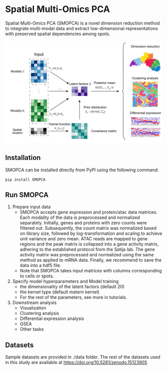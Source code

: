 # Spatial Multi-Omics PCA

Spatial Multi-Omics PCA (SMOPCA) is a novel dimension reduction method to integrate multi-modal data and extract low-dimensional representations with preserved spatial dependencies among spots.

![fig1](./img/fig1.png)

## Installation

SMOPCA can be installed directly from PyPI using the following command:
```
pip install SMOPCA
```

## Run SMOPCA

1. Prepare input data
   - SMOPCA accepts gene expression and protein/atac data matrices. Each modality of the data is preprocessed and normalized  separately. Initially, genes and proteins with zero counts were filtered out. Subsequently, the count matrix was normalized based on library size, followed by log-transformation and scaling to achieve unit variance and zero mean. ATAC reads are mapped to gene regions and the peak matrix is collapsed into a gene activity matrix, adhering to the established protocol from the Satija lab. The gene activity matrix was preprocessed and normalized using the same method as applied to mRNA data. Finally, we recommend to save the data into a hdf5 file.
   - Note that SMOPCA takes input matrices with columns corresponding to cells or spots.
2. Specify model hyperparameters and Model training
   - the dimensionality of the latent factors (default 20)
   - the kernel type (default matern kernel)
   - For the rest of the parameters, see more in tutorials.
3. Downstream analysis
   - Visualization
   - Clustering analysis
   - Differential expression analysis
   - GSEA
   - Other tasks

## Datasets

Sample datasets are provided in ./data folder. The rest of the datasets used in this study are available at https://doi.org/10.5281/zenodo.15123905